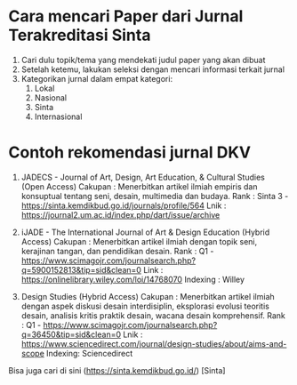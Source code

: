 # Cara mencari Paper dari Jurnal Terakreditasi Sinta

1. Cari dulu topik/tema yang mendekati judul paper yang akan dibuat
2. Setelah ketemu, lakukan seleksi dengan mencari informasi terkait jurnal
3. Kategorikan jurnal dalam empat kategori:
   1. Lokal
   2. Nasional
   3. Sinta
   4. Internasional
  
# Contoh rekomendasi jurnal DKV
1. JADECS - Journal of Art, Design, Art Education, & Cultural Studies (Open Access)
Cakupan : Menerbitkan artikel ilmiah empiris dan konsuptual tentang seni, desain, multimedia dan budaya.
Rank : Sinta 3 - https://sinta.kemdikbud.go.id/journals/profile/564
Lnik : https://journal2.um.ac.id/index.php/dart/issue/archive

2. iJADE - The International Journal of Art & Design Education (Hybrid Access)
Cakupan : Menerbitkan artikel ilmiah dengan topik seni, kerajinan tangan, dan pendidikan desain.
Rank    : Q1 - https://www.scimagojr.com/journalsearch.php?q=5900152813&tip=sid&clean=0
Link : https://onlinelibrary.wiley.com/loi/14768070
Indexing : Willey

3. Design Studies (Hybrid Access)
Cakupan : Menerbitkan artikel ilmiah dengan aspek diskusi desain interdisiplin, eksplorasi evolusi teoritis desain, analisis kritis praktik desain, wacana desain komprehensif.
Rank : Q1 - https://www.scimagojr.com/journalsearch.php?q=36450&tip=sid&clean=0
Lnik : https://www.sciencedirect.com/journal/design-studies/about/aims-and-scope
Indexing: Sciencedirect

Bisa juga cari di sini
(https://sinta.kemdikbud.go.id/) [Sinta]

